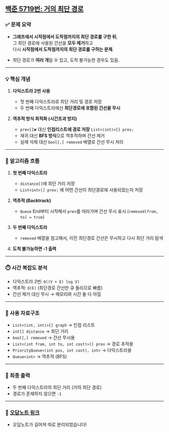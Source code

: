 ## [백준 5719번: 거의 최단 경로](https://github.com/Syldris/Baekjoon-Study/tree/main/C%23/%EB%B0%B1%EC%A4%80/Platinum/5719.%E2%80%85%EA%B1%B0%EC%9D%98%E2%80%85%EC%B5%9C%EB%8B%A8%E2%80%85%EA%B2%BD%EB%A1%9C)


### ✅ 문제 요약

- **그래프에서 시작점에서 도착점까지의 최단 경로를 구한 뒤**,  
  그 최단 경로에 사용된 간선을 **모두 제거**하고  
  다시 **시작점에서 도착점까지의 최단 경로를 구하는 문제**.

- 최단 경로가 **여러 개**일 수 있고, 도착 불가능한 경우도 있음.

---

### 💡 핵심 개념

1. **다익스트라 2번 사용**
   - 첫 번째 다익스트라로 최단 거리 및 경로 저장
   - 두 번째 다익스트라에선 **최단경로에 포함된 간선을 무시**

2. **역추적 방식 최적화 (시간초과 방지)**
   - `prev[]❌` 대신 **인접리스트에 경로 저장** `List<(int)>[] prev;`
   - 재귀 대신 **BFS 방식**으로 역추적하며 간선 제거
   - 실제 삭제 대신 `bool[,] removed` 배열로 간선 무시 처리

---

### 🧠 알고리즘 흐름

1. **첫 번째 다익스트라**
   - `distance[]`에 최단 거리 저장
   - `List<int>[] prev;` 에 어떤 간선이 최단경로에 사용되었는지 저장

2. **역추적 (Backtrack)**
   - `Queue` End부터 시작해서 `prev`를 따라가며 간선 무시 표시 (`removed[from, to] = true`)

3. **두 번째 다익스트라**
   - `removed` 배열을 참고해서, 이전 최단경로 간선은 무시하고 다시 최단 거리 탐색

4. **도착 불가능하면 -1 출력**

---

### ⏱️ 시간 복잡도 분석

- 다익스트라 2번: `O((V + E) log V)`
- 역추적: `O(E)` (최단경로 간선만 큐 돌리므로 빠름)
- 간선 제거 대신 무시 → 메모리와 시간 둘 다 아낌

---

### 📌 사용 자료구조

- `List<(int, int)>[] graph` → 인접 리스트
- `int[] distance` → 최단 거리
- `bool[,] removed` → 간선 무시용
- `List<(int from, int to, int cost)>[] prev` → 경로 추적용
- `PriorityQueue<(int pos, int cost), int>` → 다익스트라용
- `Queue<int>` → 역추적 (BFS)

---

### 🏁 최종 출력

- 두 번째 다익스트라의 최단 거리 (거의 최단 경로)
- 경로가 존재하지 않으면 `-1`

---
### 📌 [오답노트 링크](https://github.com/Syldris/Baekjoon-Study/blob/main/%EC%A4%91%EC%9A%94%ED%95%9C%20%EB%AC%B8%EC%A0%9C%EB%AA%A8%EC%9D%8C/(%EC%98%A4%EB%8B%B5%EB%85%B8%ED%8A%B8)%20%EA%B1%B0%EC%9D%98%20%EC%B5%9C%EB%8B%A8%20%EA%B2%BD%EB%A1%9C.md)
- 오답노트가 길어져 따로 분리되었습니다!
